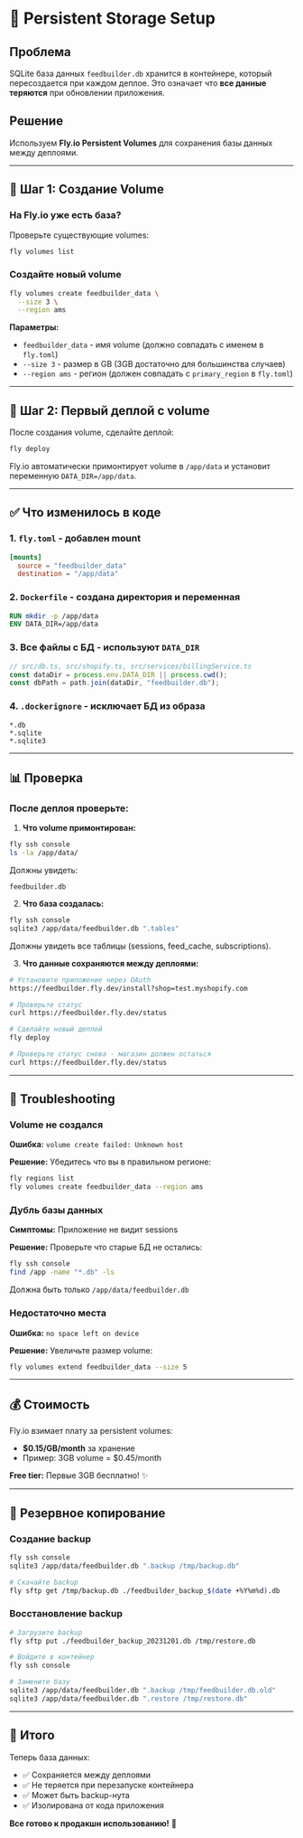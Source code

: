 # 💾 Persistent Storage Setup

## Проблема

SQLite база данных `feedbuilder.db` хранится в контейнере, который пересоздается при каждом деплое. Это означает что **все данные теряются** при обновлении приложения.

## Решение

Используем **Fly.io Persistent Volumes** для сохранения базы данных между деплоями.

---

## 🚀 Шаг 1: Создание Volume

### На Fly.io уже есть база?

Проверьте существующие volumes:

```bash
fly volumes list
```

### Создайте новый volume

```bash
fly volumes create feedbuilder_data \
  --size 3 \
  --region ams
```

**Параметры:**

- `feedbuilder_data` - имя volume (должно совпадать с именем в `fly.toml`)
- `--size 3` - размер в GB (3GB достаточно для большинства случаев)
- `--region ams` - регион (должен совпадать с `primary_region` в `fly.toml`)

---

## 🚀 Шаг 2: Первый деплой с volume

После создания volume, сделайте деплой:

```bash
fly deploy
```

Fly.io автоматически примонтирует volume в `/app/data` и установит переменную `DATA_DIR=/app/data`.

---

## ✅ Что изменилось в коде

### 1. `fly.toml` - добавлен mount

```toml
[mounts]
  source = "feedbuilder_data"
  destination = "/app/data"
```

### 2. `Dockerfile` - создана директория и переменная

```dockerfile
RUN mkdir -p /app/data
ENV DATA_DIR=/app/data
```

### 3. Все файлы с БД - используют `DATA_DIR`

```typescript
// src/db.ts, src/shopify.ts, src/services/billingService.ts
const dataDir = process.env.DATA_DIR || process.cwd();
const dbPath = path.join(dataDir, "feedbuilder.db");
```

### 4. `.dockerignore` - исключает БД из образа

```
*.db
*.sqlite
*.sqlite3
```

---

## 📊 Проверка

### После деплоя проверьте:

1. **Что volume примонтирован:**

```bash
fly ssh console
ls -la /app/data/
```

Должны увидеть:

```
feedbuilder.db
```

2. **Что база создалась:**

```bash
fly ssh console
sqlite3 /app/data/feedbuilder.db ".tables"
```

Должны увидеть все таблицы (sessions, feed_cache, subscriptions).

3. **Что данные сохраняются между деплоями:**

```bash
# Установите приложение через OAuth
https://feedbuilder.fly.dev/install?shop=test.myshopify.com

# Проверьте статус
curl https://feedbuilder.fly.dev/status

# Сделайте новый деплой
fly deploy

# Проверьте статус снова - магазин должен остаться
curl https://feedbuilder.fly.dev/status
```

---

## 🔧 Troubleshooting

### Volume не создался

**Ошибка:** `volume create failed: Unknown host`

**Решение:** Убедитесь что вы в правильном регионе:

```bash
fly regions list
fly volumes create feedbuilder_data --region ams
```

### Дубль базы данных

**Симптомы:** Приложение не видит sessions

**Решение:** Проверьте что старые БД не остались:

```bash
fly ssh console
find /app -name "*.db" -ls
```

Должна быть только `/app/data/feedbuilder.db`

### Недостаточно места

**Ошибка:** `no space left on device`

**Решение:** Увеличьте размер volume:

```bash
fly volumes extend feedbuilder_data --size 5
```

---

## 💰 Стоимость

Fly.io взимает плату за persistent volumes:

- **$0.15/GB/month** за хранение
- Пример: 3GB volume = $0.45/month

**Free tier:** Первые 3GB бесплатно! ✨

---

## 🔄 Резервное копирование

### Создание backup

```bash
fly ssh console
sqlite3 /app/data/feedbuilder.db ".backup /tmp/backup.db"

# Скачайте backup
fly sftp get /tmp/backup.db ./feedbuilder_backup_$(date +%Y%m%d).db
```

### Восстановление backup

```bash
# Загрузите backup
fly sftp put ./feedbuilder_backup_20231201.db /tmp/restore.db

# Войдите в контейнер
fly ssh console

# Замените базу
sqlite3 /app/data/feedbuilder.db ".backup /tmp/feedbuilder.db.old"
sqlite3 /app/data/feedbuilder.db ".restore /tmp/restore.db"
```

---

## 🎯 Итого

Теперь база данных:

- ✅ Сохраняется между деплоями
- ✅ Не теряется при перезапуске контейнера
- ✅ Может быть backup-нута
- ✅ Изолирована от кода приложения

**Все готово к продакшн использованию!** 🚀
